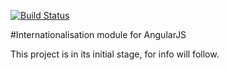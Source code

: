 [![Build Status](https://travis-ci.org/gertn/ng-i18n.png)](https://travis-ci.org/gertn/ng-i18n)

#Internationalisation module for AngularJS

This project is in its initial stage, for info will follow.